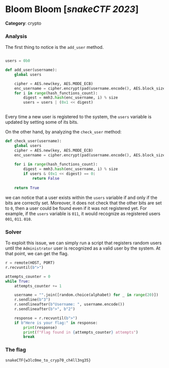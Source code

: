 ﻿# Bloom Bloom [_snakeCTF 2023_]

**Category**: crypto


### Analysis
The first thing to notice is the `add_user` method.
```python

users = 0b0

def add_user(username):
    global users

    cipher = AES.new(key, AES.MODE_ECB)
    enc_username = cipher.encrypt(pad(username.encode(), AES.block_size))
    for i in range(hash_functions_count):
        digest = mmh3.hash(enc_username, i) % size
        users = users | (0x1 << digest)
    
```

Every time a new user is registered to the system, the `users` variable is updated by setting some of its bits.

On the other hand, by analyzing the `check_user` method:
```python
def check_user(username):
    global users
    cipher = AES.new(key, AES.MODE_ECB)
    enc_username = cipher.encrypt(pad(username.encode(), AES.block_size))
    
    for i in range(hash_functions_count):
        digest = mmh3.hash(enc_username, i) % size
        if users & (0x1 << digest) == 0:
            return False
    
    return True
```

we can notice that a user exists within the `users` variable if and only if the bits are correctly set.
Moreover, it does not check that the other bits are set to `0`, then a user could be found even if it was not registered yet. For example, if the `users` variable is `011`, it would recognize as registered users `001`, `011`. `010`. 


### Solver
To exploit this issue, we can simply run a script that registers random users until the `Administrator` user is recognized as a valid user by the system. At that point, we can get the flag.

```python
r = remote(HOST, PORT)
r.recvuntil(b">")

attempts_counter = 0
while True:
    attempts_counter += 1

    username = "".join([random.choice(alphabet) for _ in range(20)])
    r.sendline(b"3")
    r.sendlineafter(b"Username: ", username.encode())
    r.sendlineafter(b">", b"2")

    response = r.recvuntil(b">")
    if b"Here is your flag:" in response:
        print(response)
        print(f"Flag found in {attempts_counter} attempts")
        break

```
### The flag

`snakeCTF{w3lc0me_to_cryp70_ch4ll3ng35}`
